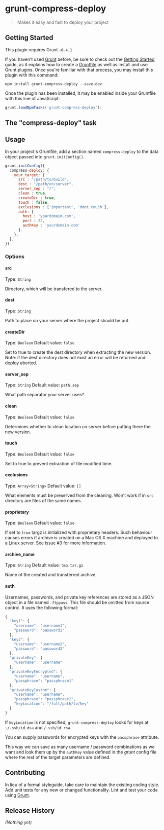 # grunt-compress-deploy

> Makes it easy and fast to deploy your project

## Getting Started
This plugin requires Grunt `~0.4.1`

If you haven't used [Grunt](http://gruntjs.com/) before, be sure to check out the [Getting Started](http://gruntjs.com/getting-started) guide, as it explains how to create a [Gruntfile](http://gruntjs.com/sample-gruntfile) as well as install and use Grunt plugins. Once you're familiar with that process, you may install this plugin with this command:

```shell
npm install grunt-compress-deploy --save-dev
```

Once the plugin has been installed, it may be enabled inside your Gruntfile with this line of JavaScript:

```js
grunt.loadNpmTasks('grunt-compress-deploy');
```

## The "compress-deploy" task

## Usage
In your project's Gruntfile, add a section named `compress-deploy` to the data object passed into `grunt.initConfig()`.

```js
grunt.initConfig({
  compress-deploy: {
    your_target: {
      src : "/path/to/build",
      dest : "/path/on/server",
      server_sep : "/",
      clean : true,
      createDir : true,
      touch : false,
      exclusions : ['important', 'dont.touch'],
      auth: {
        host : 'yourdomain.com',
        port : 22,
        authKey : 'yourdomain.com'
      }.
    },
  },
})
```

### Options

#### src
Type: `String`

Directory, which will be transfered to the server.

#### dest
Type: `String`

Path to place on your server where the project should be put.

#### createDir
Type: `Boolean`
Default value: `false`

Set to true to create the dest directory when extracting the new version. Note: if the dest directory does not exist an error will be returned and deploy aborted.

#### server_sep
Type: `String`
Default value: `path.sep`

What path separator your server uses?

#### clean
Type: `Boolean`
Default value: `false`

Determines whether to clean location on server before putting there the new version.

#### touch
Type: `Boolean`
Default value: `false`

Set to true to prevent extraction of file modified time. 

#### exclusions
Type: `Array<String>`
Default value: `[]`

What elements must be preserved from the cleaning. Won't work if in `src` directory are files of the same names.

#### proprietary
Type: `Boolean`
Default value: `false`

If set to `true` targz is initialized with proprietary headers.
Such behaviour causes errors if archive is created on a Mac OS X machine and
deployed to a Linux server. See issue #3 for more information.

#### archive_name
Type: `String`
Default value: `tmp.tar.gz`

Name of the created and transferred archive.

#### auth

Usernames, passwords, and private key references are stored as a JSON object in a file named `.ftppass`. This file should be omitted from source control. It uses the following format:

```javascript
{
  "key1": {
    "username": "username1",
    "password": "password1"
  },
  "key2": {
    "username": "username2",
    "password": "password2"
  },
  "privateKey": {
    "username": "username"
  },
  "privateKeyEncrypted": {
    "username": "username",
    "passphrase": "passphrase1"
  },
  "privateKeyCustom": {
    "username": "username",
    "passphrase": "passphrase1",
    "keyLocation": "/full/path/to/key"
  }
}
```

If `keyLocation` is not specified, `grunt-compress-deploy` looks for keys at `~/.ssh/id_dsa` and `/.ssh/id_rsa`.

You can supply passwords for encrypted keys with the `passphrase` attribute.

This way we can save as many username / password combinations as we want and look them up by the `authKey` value defined in the _grunt_ config file where the rest of the target parameters are defined.



## Contributing
In lieu of a formal styleguide, take care to maintain the existing coding style. Add unit tests for any new or changed functionality. Lint and test your code using [Grunt](http://gruntjs.com/).

## Release History
_(Nothing yet)_
